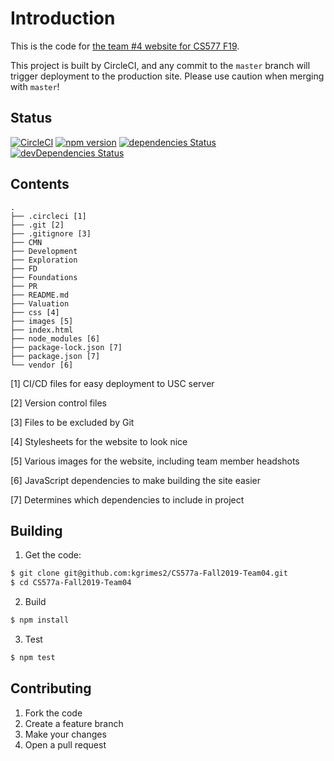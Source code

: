 # Introduction

This is the code for [the team #4 website for CS577 F19](https://greenbay.usc.edu/csci577/fall2019/projects/team04/).

This project is built by CircleCI, and any commit to the `master` branch will trigger deployment to the production site. Please use caution when merging with `master`!

## Status

[![CircleCI](https://circleci.com/gh/kgrimes2/CS577a-Fall2019-Team04.svg?style=svg&circle-token=019ff32b06be7d283305ce250914427ad56212bf)](https://circleci.com/gh/kgrimes2/CS577a-Fall2019-Team04)
[![npm version](https://img.shields.io/npm/v/startbootstrap-simple-sidebar.svg)](https://www.npmjs.com/package/startbootstrap-simple-sidebar)
[![dependencies Status](https://david-dm.org/BlackrockDigital/startbootstrap-simple-sidebar/status.svg)](https://david-dm.org/BlackrockDigital/startbootstrap-simple-sidebar)
[![devDependencies Status](https://david-dm.org/BlackrockDigital/startbootstrap-simple-sidebar/dev-status.svg)](https://david-dm.org/BlackrockDigital/startbootstrap-simple-sidebar?type=dev)

## Contents

```
.
├── .circleci [1]
├── .git [2]
├── .gitignore [3]
├── CMN
├── Development
├── Exploration
├── FD
├── Foundations
├── PR
├── README.md
├── Valuation
├── css [4]
├── images [5]
├── index.html
├── node_modules [6]
├── package-lock.json [7]
├── package.json [7]
└── vendor [6]
```

[1] CI/CD files for easy deployment to USC server

[2] Version control files

[3] Files to be excluded by Git

[4] Stylesheets for the website to look nice

[5] Various images for the website, including team member headshots

[6] JavaScript dependencies to make building the site easier

[7] Determines which dependencies to include in project

## Building

1. Get the code:

```bash
$ git clone git@github.com:kgrimes2/CS577a-Fall2019-Team04.git
$ cd CS577a-Fall2019-Team04
```

2. Build

```bash
$ npm install
```

3. Test

```bash
$ npm test
```

## Contributing

1. Fork the code
2. Create a feature branch
3. Make your changes
4. Open a pull request
